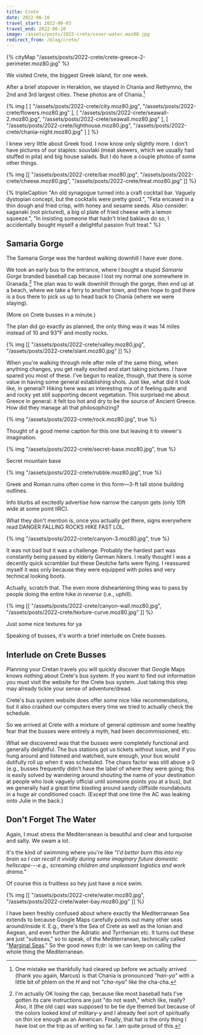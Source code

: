 ```yaml
---
title: Crete
date: 2022-06-10
travel_start: 2022-06-03
travel_end: 2022-06-10
image: /assets/posts/2022-crete/cover-water.moz80.jpg
redirect_from: /blog/crete/
---
```


{% cityMap "/assets/posts/2022-crete/crete-greece-2-perimeter.moz80.jpg" %}

We visited Crete, the biggest Greek island, for one week.

After a brief stopover in Heraklion, we stayed in Chania and Rethymno, the 2nd and 3rd largest  cities. These photos are of Chania.[^chania]

[^chania]: One mistake we thankfully had cleared up before we actually arrived (thank you again, Marcus) is that Chania is pronounced _"han-ya"_ with a little bit of phlem on the _H_ and not _"cha-nya"_ like the cha-cha.

{% img [
    [
        "/assets/posts/2022-crete/city.moz80.jpg",
        "/assets/posts/2022-crete/flowers.moz80.jpg"
    ],
    [
        "/assets/posts/2022-crete/seawall-2.moz80.jpg",
        "/assets/posts/2022-crete/seawall.moz80.jpg"
    ],
    [
        "/assets/posts/2022-crete/lighthouse.moz80.jpg",
        "/assets/posts/2022-crete/chania-night.moz80.jpg"
    ]
] %}


I knew very little about Greek food. I now know only slightly more. I don't have pictures of our staples: souvlaki (meat skewers, which we usually had stuffed in pita) and big house salads. But I do have a couple photos of some other things.

{% img [[
    "/assets/posts/2022-crete/bar.moz80.jpg",
    "/assets/posts/2022-crete/cheese.moz80.jpg",
    "/assets/posts/2022-crete/treat.moz80.jpg"
]] %}

{% tripleCaption
    "An old synagogue turned into a craft cocktail bar. Vaguely dystopian concept, but the cocktails were pretty good.",
    "Feta encased in a thin dough and fried crisp, with honey and sesame seeds. Also consider: saganaki (not pictured), a big ol plate of fried cheese with a lemon squeeze.",
    "In insisting someone that hadn't tried baklava do so, I accidentally bought myself a delightful passion fruit treat."
%}


## Samaria Gorge

The Samaria Gorge was the hardest walking downhill I have ever done.

We took an early bus to the entrance, where I bought a stupid _Samaria Gorge_ branded baseball cap because I lost my normal one somewhere in Granada.[^cap] The plan was to walk downhill through the gorge, then end up at a beach, where we take a ferry to another town, and then hope to god there is a bus there to pick us up to head back to Chania (where we were staying).

(More on Crete busses in a minute.)

The plan did go exactly as planned, the only thing was it was 14 miles instead of 10 and 93℉ and mostly rocks.

[^cap]: I'm actually OK losing the cap, because like most baseball hats I've gotten its care instructions are just "do not wash," which like, really? Also, it (the old cap) was supposed to be tie dye themed but because of the colors looked kind of military-y and I already feel sort of spiritually on thin ice enough as an American. Finally, that hat is the only thing I have lost on the trip as of writing so far. I am quite proud of this.

{% img [[
    "/assets/posts/2022-crete/valley.moz80.jpg",
    "/assets/posts/2022-crete/slant.moz80.jpg"
]] %}

<p class="figcaption">
When you're walking through mile after mile of the same thing, when anything changes, you get really excited and start taking pictures. I have spared you most of these.
I've begun to realize, though, that there is some value in having some general establishing shots. Just like, what did it look like, in general? Hiking here was an interesting mix of it feeling quite arid and rocky yet still supporting decent vegetation. This surprised me about Greece in general: it felt too hot and dry to be the source of Ancient Greece. How did they manage all that philosophizing?
</p>


{% img "/assets/posts/2022-crete/rock.moz80.jpg", true %}

<p class="figcaption">
Thought of a good meme caption for this one but leaving it to viewer's imagination.
</p>

{% img "/assets/posts/2022-crete/secret-base.moz80.jpg", true %}

<p class="figcaption">
Secret mountain base
</p>

{% img "/assets/posts/2022-crete/rubble.moz80.jpg", true %}

<p class="figcaption">
Greek and Roman ruins often come in this form&mdash;3-ft tall stone building outlines.
</p>

Info blurbs all excitedly advertise how narrow the canyon gets (only 10ft wide at some point IIRC).

What they don't mention is, once you actually get there, signs everywhere read DANGER FALLING ROCKS HIKE FAST LOL.

{% img "/assets/posts/2022-crete/canyon-3.moz80.jpg", true %}

It was not bad but it was a challenge. Probably the hardest part was constantly being passed by elderly German hikers. I really thought I was a decently quick scrambler but these Deutche farts were flying. I reassured myself it was only because they were equipped with poles and very technical looking boots.

Actually, scratch that. The even more disheartening thing was to pass by people doing the entire hike _in reverse_ (i.e., uphill).

{% img [[
    "/assets/posts/2022-crete/canyon-wall.moz80.jpg",
    "/assets/posts/2022-crete/texture-curve.moz80.jpg"
]] %}

<p class="figcaption">
Just some nice textures for ya
</p>

Speaking of busses, it's worth a brief interlude on Crete busses.

## Interlude on Crete Busses

Planning your Cretan travels you will quickly discover that Google Maps knows nothing about Crete's bus system. If you want to find out information you must visit the website for the Crete bus system. Just taking this step may already tickle your sense of adventure/dread.

Crete's bus system website does offer some nice hike recommendations, but it also crashed our computers every time we tried to actually check the schedule.

So we arrived at Crete with a mixture of general optimism and some healthy fear that the busses were entirely a myth, had been decommissioned, etc.

What we discovered was that the busses were completely functional and generally delightful. The bus stations got us tickets without issue, and if you hung around and listened and watched, sure enough, your bus would dutifully roll up when it was scheduled. The chaos factor was still above a 0 (e.g., busses frequently didn't have the label of where they were going; this is easily solved by wandering around shouting the name of your destination at people who look vaguely official until someone points you at a bus), but we generally had a great time blasting around sandy cliffside roundabouts in a huge air conditioned coach. (Except that one time the AC was leaking onto Julie in the back.)

## Don't Forget The Water

Again, I must stress the Mediterranean is beautiful and clear and turquoise and salty. We swam a lot.

It's the kind of swimming where you're like _"I'd better burn this into my brain so I can recall it vividly during some imaginary future domestic hellscape---e.g., screaming children and unpleasant logistics and work drama."_

Of course this is fruitless so hey just have a nice swim.

{% img [[
    "/assets/posts/2022-crete/water.moz80.jpg",
    "/assets/posts/2022-crete/water-bay.moz80.jpg"
]] %}

<p class="figcaption">
I have been freshly confused about where exactly the Mediterranean Sea extends to because Google Maps carefully points out many other seas around/inside it. E.g., there's the Sea of Crete as well as the Ionian and Aegean, and even further the Adriatic and Tyrrhenian etc. It turns out these are just "subseas," so to speak, of the Mediterranean, technically called "<a href="https://en.wikipedia.org/wiki/Mediterranean_Sea#Marginal_seas">Marginal Seas</a>." So the good news tl;dr: is we can keep on calling the whole thing the Mediterranean.
</p>

